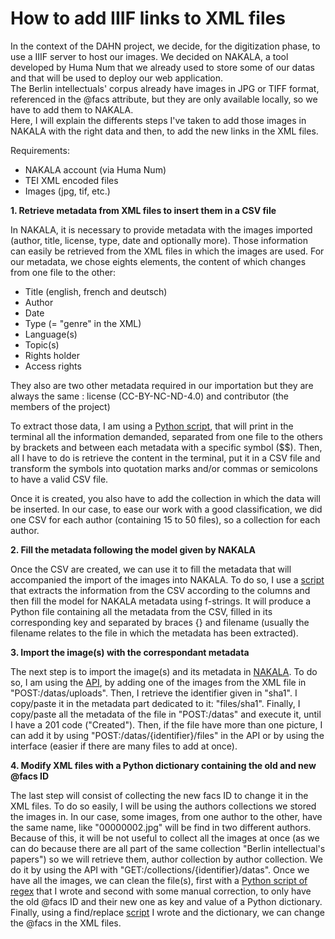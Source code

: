 # How to add IIIF links to XML files

In the context of the DAHN project, we decide, for the digitization phase, to use a IIIF server to host our images. We decided on NAKALA, a tool developed by Huma Num that we already used to store some of our datas and that will be used to deploy our web application.  
The Berlin intellectuals' corpus already have images in JPG or TIFF format, referenced in the @facs attribute, but they are only available locally, so we have to add them to NAKALA.   
Here, I will explain the differents steps I've taken to add those images in NAKALA with the right data and then, to add the new links in the XML files.

Requirements:
- NAKALA account (via Huma Num)
- TEI XML encoded files
- Images (jpg, tif, etc.)  


__1. Retrieve metadata from XML files to insert them in a CSV file__

In NAKALA, it is necessary to provide metadata with the images imported (author, title, license, type, date and optionally more). Those information can easily be retrieved from the XML files in which the images are used. For our metadata, we chose eights elements, the content of which changes from one file to the other:
- Title (english, french and deutsch)
- Author
- Date
- Type (= "genre" in the XML)
- Language(s)
- Topic(s)
- Rights holder
- Access rights

They also are two other metadata required in our importation but they are always the same : license (CC-BY-NC-ND-4.0) and contributor (the members of the project)

To extract those data, I am using a [Python script](https://github.com/DiScholEd/pipeline-digital-scholarly-editions/blob/master/digitization/scripts/extract_metadata_from_files.py), that will print in the terminal all the information demanded, separated from one file to the others by brackets and between each metadata with a specific symbol ($$). Then, all I have to do is retrieve the content in the terminal, put it in a CSV file and transform the symbols into quotation marks and/or commas or semicolons to have a valid CSV file.

Once it is created, you also have to add the collection in which the data will be inserted. In our case, to ease our work with a good classification, we did one CSV for each author (containing 15 to 50 files), so a collection for each author.


__2. Fill the metadata following the model given by NAKALA__

Once the CSV are created, we can use it to fill the metadata that will accompanied the import of the images into NAKALA. To do so, I use a [script](https://github.com/DiScholEd/pipeline-digital-scholarly-editions/blob/master/digitization/scripts/writing_nakala_metadata.py) that extracts the information from the CSV according to the columns and then fill the model for NAKALA metadata using f-strings. 
It will produce a Python file containing all the metadata from the CSV, filled in its corresponding key and separated by braces {} and filename (usually the filename relates to the file in which the metadata has been extracted).

__3. Import the image(s) with the correspondant metadata__

The next step is to import the image(s) and its metadata in [NAKALA](https://nakala.fr). To do so, I am using the [API](https://api.nakala.fr/doc), by adding one of the images from the XML file in "POST:/datas/uploads". Then, I retrieve the identifier given in "sha1". I copy/paste it in the metadata part dedicated to it: "files/sha1". Finally, I copy/paste all the metadata of the file in "POST:/datas" and execute it, until I have a 201 code ("Created"). Then, if the file have more than one picture, I can add it by using "POST:/datas/{identifier}/files" in the API or by using the interface (easier if there are many files to add at once).

__4. Modify XML files with a Python dictionary containing the old and new @facs ID__

The last step will consist of collecting the new facs ID to change it in the XML files. To do so easily, I will be using the authors collections we stored the images in. In our case, some images, from one author to the other, have the same name, like "00000002.jpg" will be find in two different authors. Because of this, it will be not useful to collect all the images at once (as we can do because there are all part of the same collection "Berlin intellectual's papers") so we will retrieve them, author collection by author collection. We do it by using the API with "GET:/collections/{identifier}/datas". Once we have all the images, we can clean the file(s), first with a [Python script of regex](https://github.com/DiScholEd/pipeline-digital-scholarly-editions/blob/master/digitization/scripts/clean_metadata_files.py) that I wrote and second with some manual correction, to only have the old @facs ID and their new one as key and value of a Python dictionary. Finally, using a find/replace [script](https://github.com/DiScholEd/pipeline-digital-scholarly-editions/blob/master/digitization/scripts/changed_facs_to_iiif.py) I wrote and the dictionary, we can change the @facs in the XML files.
